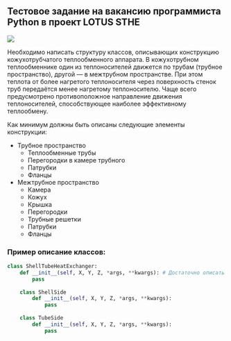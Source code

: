## Тестовое задание на вакансию программиста Python в проект LOTUS STHE
<img src="https://upload.wikimedia.org/wikipedia/commons/d/d5/%D0%A2%D0%B5%D0%BF%D0%BB%D0%BE%D0%BE%D0%B1%D0%BC%D0%B5%D0%BD%D0%BD%D0%B8%D0%BA_%D0%BA%D0%BE%D0%B6%D1%83%D1%85%D0%BE%D1%82%D1%80%D1%83%D0%B1%D0%BD%D1%8B%D0%B9_.jpg">

Необходимо написать структуру классов, описывающих конструкцию кожухотрубчатого теплообменного аппарата. В кожухотрубном теплообменнике один из теплоносителей движется по трубам (трубное пространство), другой — в межтрубном пространстве. При этом теплота от более нагретого теплоносителя через поверхность стенок труб передаётся менее нагретому теплоносителю. Чаще всего предусмотрено противоположное направление движения теплоносителей, способствующее наиболее эффективному теплообмену.

Как минимум должны быть описаны следующие элементы конструкции:
* Трубное пространство
  * Теплообменные трубы
  * Перегородки в камере трубного
  * Патрубки
  * Фланцы
* Межтрубное пространство
  * Камера
  * Кожух
  * Крышка
  * Перегородки
  * Трубные решетки
  * Патрубки
  * Фланцы

### Пример описание классов:

```python
class ShellTubeHeatExchanger:
    def __init__(self, X, Y, Z, *args, **kwargs): # Достаточно описать 3-5 переменных, для каждого конструктора
        pass
    
    class ShellSide
        def __init__(self, X, Y, Z, *args, **kwargs):
            pass
        
    class TubeSide
        def __init__(self, X, Y, Z, *args, **kwargs):
            pass
```

